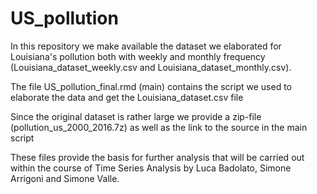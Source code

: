 # US_pollution

In this repository we make available the dataset we elaborated for Louisiana's pollution both with weekly and monthly frequency (Louisiana_dataset_weekly.csv and Louisiana_dataset_monthly.csv). 

The file US_pollution_final.rmd (main) contains the script we used to elaborate the data and get the Louisiana_dataset.csv file

Since the original dataset is rather large we provide a zip-file (pollution_us_2000_2016.7z) as well as the link to the source in the main script

These files provide the basis for further analysis that will be carried out within the course of Time Series Analysis by Luca Badolato, Simone Arrigoni and Simone Valle.
